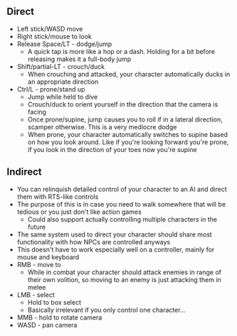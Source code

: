 ## Direct
* Left stick/WASD move
* Right stick/mouse to look
* Release Space/LT - dodge/jump
	* A quick tap is more like a hop or a dash. Holding for a bit before releasing makes it a full-body jump
* Shift/partial-LT - crouch/duck
	* When crouching and attacked, your character automatically ducks in an appropriate direction
* Ctrl/L - prone/stand up
	* Jump while held to dive
	* Crouch/duck to orient yourself in the direction that the camera is facing
	* Once prone/supine, jump causes you to roll if in a lateral direction, scamper otherwise. This is a very mediocre dodge
	* When prone, your character automatically switches to supine based on how you look around. Like if you're looking forward you're prone, if you look in the direction of your toes now you're supine
## Indirect
* You can relinquish detailed control of your character to an AI and direct them with RTS-like controls
* The purpose of this is in case you need to walk somewhere that will be tedious or you just don't like action games
	* Could also support actually controlling multiple characters in the future
* The same system used to direct your character should share most functionality with how NPCs are controlled anyways
* This doesn't have to work especially well on a controller, mainly for mouse and keyboard
* RMB - move to
	* While in combat your character should attack enemies in range of their own volition, so moving to an enemy is just attacking them in melee
* LMB - select
	* Hold to box select
	* Basically irrelevant if you only control one character...
* MMB - hold to rotate camera
* WASD - pan camera